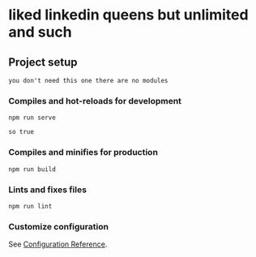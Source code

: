 # liked linkedin queens but unlimited and such

## Project setup
```
you don't need this one there are no modules
```

### Compiles and hot-reloads for development
```
npm run serve

so true
```

### Compiles and minifies for production
```
npm run build
```

### Lints and fixes files
```
npm run lint
```

### Customize configuration
See [Configuration Reference](https://cli.vuejs.org/config/).
